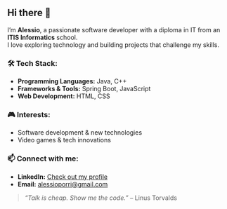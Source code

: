 ## Hi there 👋  

I’m **Alessio**, a passionate software developer with a diploma in IT from an **ITIS Informatics** school.  
I love exploring technology and building projects that challenge my skills.  

### 🛠️ Tech Stack:  
- **Programming Languages:** Java, C++  
- **Frameworks & Tools:** Spring Boot, JavaScript  
- **Web Development:** HTML, CSS  

### 🎮 Interests:  
- Software development & new technologies  
- Video games & tech innovations  

### 📫 Connect with me:  
- **LinkedIn:** [Check out my profile](https://www.linkedin.com/jobs/)  
- **Email:** alessioporri@gmail.com  

> *“Talk is cheap. Show me the code.”* – Linus Torvalds  
